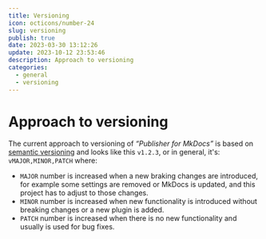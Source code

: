 ```yaml
---
title: Versioning
icon: octicons/number-24
slug: versioning
publish: true
date: 2023-03-30 13:12:26
update: 2023-10-12 23:53:46
description: Approach to versioning
categories:
  - general
  - versioning
---
```


# Approach to versioning

The current approach to versioning of _“Publisher for MkDocs”_ is based on [semantic versioning](https://semver.org) and looks like this `v1.2.3`, or in general, it's: `vMAJOR,MINOR,PATCH` where:

- `MAJOR` number is increased when a new braking changes are introduced, for example some settings are removed or MkDocs is updated, and this project has to adjust to those changes.
- `MINOR` number is increased when new functionality is introduced without breaking changes or a new plugin is added.
- `PATCH` number is increased when there is no new functionality and usually is used for bug fixes.
